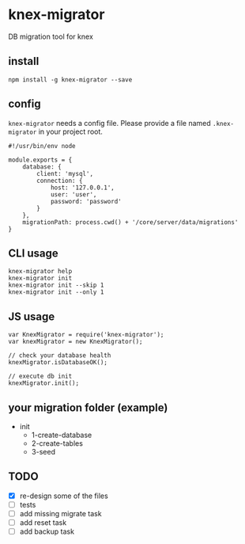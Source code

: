 # knex-migrator
DB migration tool for knex

## install
```npm install -g knex-migrator --save```

## config
`knex-migrator` needs a config file.
Please provide a file named `.knex-migrator` in your project root.


```
#!/usr/bin/env node

module.exports = {
    database: {
        client: 'mysql',
        connection: {
            host: '127.0.0.1',
            user: 'user',
            password: 'password'
        }
    },
    migrationPath: process.cwd() + '/core/server/data/migrations'
}
```

## CLI usage
```
knex-migrator help
knex-migrator init
knex-migrator init --skip 1
knex-migrator init --only 1
```

## JS usage
```
var KnexMigrator = require('knex-migrator');
var knexMigrator = new KnexMigrator();

// check your database health
knexMigrator.isDatabaseOK();

// execute db init
knexMigrator.init();
```

## your migration folder (example)
- init
  - 1-create-database
  - 2-create-tables
  - 3-seed


## TODO
- [x] re-design some of the files
- [ ] tests
- [ ] add missing migrate task
- [ ] add reset task
- [ ] add backup task
